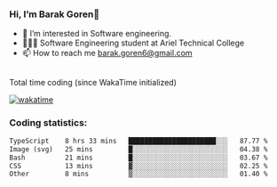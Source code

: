 ###  Hi, I’m Barak Goren👋
- 👀 I’m interested in Software engineering.
- 👨🏼‍🎓 Software Engineering student at Ariel Technical College
- 📫 How to reach me barak.goren6@gmail.com
##
Total time coding (since WakaTime initialized)

[![wakatime](https://wakatime.com/badge/user/5cc5ec80-a806-4ca2-a704-db29274e48cd.svg)](https://wakatime.com/@5cc5ec80-a806-4ca2-a704-db29274e48cd)

   
### Coding statistics:

<!--START_SECTION:waka-->

```txt
TypeScript    8 hrs 33 mins   ██████████████████████░░░   87.77 %
Image (svg)   25 mins         █░░░░░░░░░░░░░░░░░░░░░░░░   04.38 %
Bash          21 mins         █░░░░░░░░░░░░░░░░░░░░░░░░   03.67 %
CSS           13 mins         ▓░░░░░░░░░░░░░░░░░░░░░░░░   02.25 %
Other         8 mins          ▒░░░░░░░░░░░░░░░░░░░░░░░░   01.40 %
```

<!--END_SECTION:waka-->

<!---
barakgoren/barakgoren is a ✨ special ✨ repository because its `README.md` (this file) appears on your GitHub profile.
You can click the Preview link to take a look at your changes.
--->
